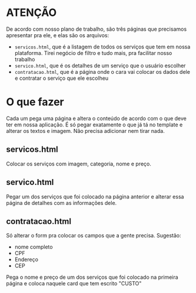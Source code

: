 # ATENÇÃO

De acordo com nosso plano de trabalho, são três páginas que precisamos apresentar pra ele, e elas são os arquivos:
- `servicos.html`, que é a listagem de todos os serviços que tem em nossa plataforma. Tirei negócio de filtro e tudo mais, pra facilitar nosso trabalho
- `servico.html`, que é os detalhes de um serviço que o usuário escolher
- `contratacao.html`, que é a página onde o cara vai colocar os dados dele e contratar o serviço que ele escolheu

# O que fazer

Cada um pega uma página e altera o conteúdo de acordo com o que deve ter em nossa aplicação. É só pegar exatamente o que já tá no template e alterar os textos e imagem. Não precisa adicionar nem tirar nada.

## servicos.html

Colocar os serviços com imagem, categoria, nome e preço.

## servico.html

Pegar um dos serviços que foi colocado na página anterior e alterar essa página de detalhes com as informações dele.

## contratacao.html

Só alterar o form pra colocar os campos que a gente precisa. Sugestão:
- nome completo
- CPF
- Endereço
- CEP

Pega o nome e preço de um dos serviços que foi colocado na primeira página e coloca naquele card que tem escrito "CUSTO"
